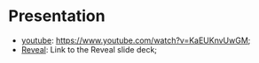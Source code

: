 # Presentation

- [youtube](): https://www.youtube.com/watch?v=KaEUKnvUwGM;
- [Reveal](): Link to the Reveal slide deck;
